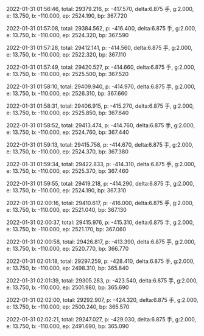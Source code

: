 2022-01-31 01:56:46, total: 29379.216, p: -417.570, delta:6.875 手, g:2.000, e: 13.750, b: -110.000, ep: 2524.190, bp: 367.720

2022-01-31 01:57:08, total: 29384.562, p: -416.400, delta:6.875 手, g:2.000, e: 13.750, b: -110.000, ep: 2524.320, bp: 367.590

2022-01-31 01:57:28, total: 29412.141, p: -414.560, delta:6.875 手, g:2.000, e: 13.750, b: -110.000, ep: 2522.320, bp: 367.110

2022-01-31 01:57:49, total: 29420.527, p: -414.660, delta:6.875 手, g:2.000, e: 13.750, b: -110.000, ep: 2525.500, bp: 367.520

2022-01-31 01:58:10, total: 29409.940, p: -414.970, delta:6.875 手, g:2.000, e: 13.750, b: -110.000, ep: 2526.310, bp: 367.660

2022-01-31 01:58:31, total: 29406.915, p: -415.270, delta:6.875 手, g:2.000, e: 13.750, b: -110.000, ep: 2525.850, bp: 367.640

2022-01-31 01:58:52, total: 29413.474, p: -414.760, delta:6.875 手, g:2.000, e: 13.750, b: -110.000, ep: 2524.760, bp: 367.440

2022-01-31 01:59:13, total: 29415.758, p: -414.670, delta:6.875 手, g:2.000, e: 13.750, b: -110.000, ep: 2524.370, bp: 367.380

2022-01-31 01:59:34, total: 29422.833, p: -414.310, delta:6.875 手, g:2.000, e: 13.750, b: -110.000, ep: 2525.370, bp: 367.460

2022-01-31 01:59:55, total: 29419.218, p: -414.290, delta:6.875 手, g:2.000, e: 13.750, b: -110.000, ep: 2524.190, bp: 367.310

2022-01-31 02:00:16, total: 29410.617, p: -416.000, delta:6.875 手, g:2.000, e: 13.750, b: -110.000, ep: 2521.040, bp: 367.130

2022-01-31 02:00:37, total: 29415.976, p: -415.310, delta:6.875 手, g:2.000, e: 13.750, b: -110.000, ep: 2521.170, bp: 367.060

2022-01-31 02:00:58, total: 29426.817, p: -413.390, delta:6.875 手, g:2.000, e: 13.750, b: -110.000, ep: 2520.770, bp: 366.770

2022-01-31 02:01:18, total: 29297.259, p: -428.410, delta:6.875 手, g:2.000, e: 13.750, b: -110.000, ep: 2498.310, bp: 365.840

2022-01-31 02:01:39, total: 29305.283, p: -423.540, delta:6.875 手, g:2.000, e: 13.750, b: -110.000, ep: 2501.980, bp: 365.690

2022-01-31 02:02:00, total: 29292.907, p: -424.320, delta:6.875 手, g:2.000, e: 13.750, b: -110.000, ep: 2500.240, bp: 365.570

2022-01-31 02:02:21, total: 29247.027, p: -429.030, delta:6.875 手, g:2.000, e: 13.750, b: -110.000, ep: 2491.690, bp: 365.090